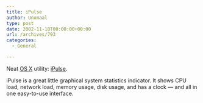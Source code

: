 ```yaml
---
title: iPulse
author: Unxmaal
type: post
date: 2002-11-18T00:00:00+00:00
url: /archives/793
categories:
  - General

---
```

Neat [OS X][1] utility: [iPulse][2]. 

iPulse is a great little graphical system statistics indicator. It shows CPU load, network load, memory usage, disk usage, and has a clock &#8212; and all in one easy-to-use interface.

 [1]: http://www.apple.com/osx
 [2]: http://iconfactory.com/ip_home.asp